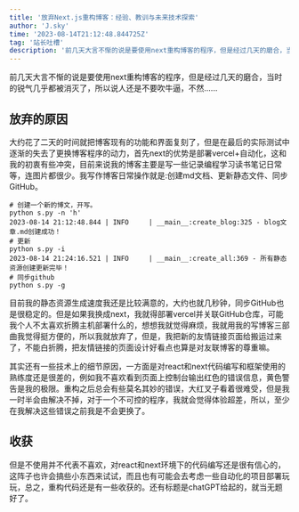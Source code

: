 ```yaml
---
title: '放弃Next.js重构博客：经验、教训与未来技术探索'
author: 'J.sky'
time: '2023-08-14T21:12:48.844725Z'
tag: '站长吐槽'
description: '前几天大言不惭的说是要使用next重构博客的程序，但是经过几天的磨合，当时的锐气几乎都被消灭了，所以说人还是不要吹牛逼，不然......'
---
```

前几天大言不惭的说是要使用next重构博客的程序，但是经过几天的磨合，当时的锐气几乎都被消灭了，所以说人还是不要吹牛逼，不然......

## 放弃的原因

大约花了二天的时间就把博客现有的功能和界面复刻了，但是在最后的实际测试中逐渐的失去了更换博客程序的动力，首先next的优势是部署vercel+自动化，这和我的初衷有些冲突，目前来说我的博客主要是写一些记录编程学习读书笔记日常等，连图片都很少。我写作博客日常操作就是:创建md文档、更新静态文件、同步GitHub。

    # 创建一个新的博文，开写。
    python s.py -n 'h'
    2023-08-14 21:12:48.844 | INFO     | __main__:create_blog:325 - blog文章.md创建成功！
    # 更新
    python s.py -i    
    2023-08-14 21:24:16.521 | INFO     | __main__:create_all:369 - 所有静态资源创建更新完毕！
    # 同步github
    python s.py -g

目前我的静态资源生成速度我还是比较满意的，大约也就几秒钟，同步GitHub也是很稳定的。但是如果我换成next，我就得部署vercel并关联GitHub仓库，可能我个人不太喜欢折腾主机部署什么的，想想我就觉得麻烦，我就用我的写博客三部曲我觉得挺方便的，所以我就放弃了，但是，我把新的友情链接页面给搬运过来了，不能白折腾，把友情链接的页面设计好看点也算是对友联博客的尊重嘛。

其实还有一些技术上的细节原因，一方面是对react和next代码编写和框架使用的熟练度还是很差的，例如我不喜欢看到页面上控制台输出红色的错误信息，黄色警告是我的极限。重构之后总会有些莫名其妙的错误，大红叉子看着很难受，但是我一时半会由解决不掉，对于一个不可控的程序，我就会觉得体验超差，所以，至少在我解决这些错误之前我是不会更换了。

## 收获

但是不使用并不代表不喜欢，对react和next环境下的代码编写还是很有信心的，这阵子也许会搞些小东西来试试，而且也有可能会去考虑一些自动化的项目部署玩玩，总之，重构代码还是有一些收获的。还有标题是chatGPT给起的，就当无题好了。